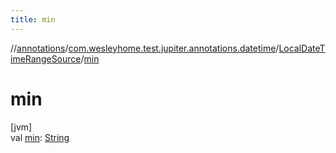 ```yaml
---
title: min
---
```

//[annotations](../../../index.html)/[com.wesleyhome.test.jupiter.annotations.datetime](../index.html)/[LocalDateTimeRangeSource](index.html)/[min](min.html)



# min



[jvm]\
val [min](min.html): [String](https://kotlinlang.org/api/latest/jvm/stdlib/kotlin/-string/index.html)




